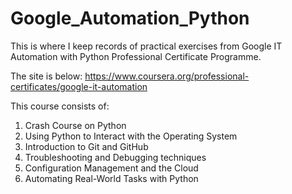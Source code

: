 # Google_Automation_Python
This is where I keep records of practical exercises from Google IT Automation with Python Professional Certificate Programme.

The site is below:
https://www.coursera.org/professional-certificates/google-it-automation

This course consists of:
1) Crash Course on Python
2) Using Python to Interact with the Operating System
3) Introduction to Git and GitHub
4) Troubleshooting and Debugging techniques 
5) Configuration Management and the Cloud
6) Automating Real-World Tasks with Python

